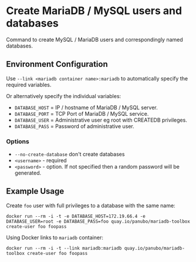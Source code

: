 # Create MariaDB / MySQL users and databases

Command to create MySQL / MariaDB users and correspondingly named databases.

## Environment Configuration

Use `--link <mariadb container name>:mariadb` to automatically specify the required variables.

Or alternatively specify the individual variables:

- `DATABASE_HOST` = IP / hostname of MariaDB / MySQL server.
- `DATABASE_PORT` = TCP Port of MariaDB / MySQL service.
- `DATABASE_USER` = Administrative user eg root with CREATEDB privileges.
- `DATABASE_PASS` = Password of administrative user.

### Options

- `--no-create-database` don't create databases
- `<username>` - required
- `<password>` - option. If not specified then a random password will be generated.

## Example Usage

Create `foo` user with full privileges to a database with the same name:

```docker run --rm -i -t -e DATABASE_HOST=172.19.66.4 -e DATABASE_USER=root -e DATABASE_PASS=foo quay.io/panubo/mariadb-toolbox create-user foo foopass```

Using Docker links to `mariadb` container:

```docker run --rm -i -t --link mariadb:mariadb quay.io/panubo/mariadb-toolbox create-user foo foopass```
